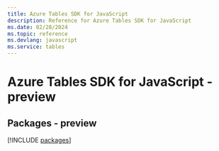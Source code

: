 ```yaml
---
title: Azure Tables SDK for JavaScript
description: Reference for Azure Tables SDK for JavaScript
ms.date: 02/28/2024
ms.topic: reference
ms.devlang: javascript
ms.service: tables
---
```

# Azure Tables SDK for JavaScript - preview
## Packages - preview
[!INCLUDE [packages](tables-index.md)]